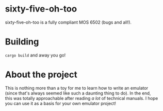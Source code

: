 # sixty-five-oh-too
sixty-five-oh-too is a fully compliant MOS 6502 (bugs and all!).

# Building
`cargo build` and away you go!

# About the project
This is nothing more than a toy for me to learn how to write an emulator (since that's always seemed like such a daunting thing to do). In the end, this was totally approachable after reading *a lot* of technical manuals.  I hope you can use it as a basis for your own emulator project!
